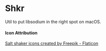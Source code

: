 # Shkr

Util to put libsodium in the right spot on macOS.

#### Icon Attribution
<a href="https://www.flaticon.com/free-icons/salt-shaker" title="salt shaker icons">Salt shaker icons created by Freepik - Flaticon</a>